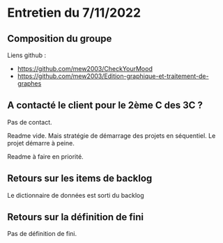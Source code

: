# Entretien du 7/11/2022

## Composition du groupe

Liens github :
- https://github.com/mew2003/CheckYourMood
- https://github.com/mew2003/Edition-graphique-et-traitement-de-graphes

## A contacté le client pour le 2ème C des 3C ?

Pas de contact.

Readme vide.
Mais stratégie de démarrage des projets en séquentiel.
Le projet démarre à peine.

Readme à faire en priorité.

## Retours sur les items de backlog

Le dictionnaire de données est sorti du backlog

## Retours sur la définition de fini

Pas de définition de fini.

